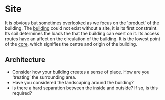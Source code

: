 # Site
It is obvious but sometimes overlooked as we focus on the 'product' of the building. The [building](/41936/Systems/Building) could not exist without a site, it is its first constraint. Its soil determines the loads the that the building can exert on it. Its access routes have an affect on the circulation of the building. It is the lowest point of the [core](/41936/Systems/Core), which signifies the centre and origin of the building. 

## Architecture
* Consider how your building creates a sense of place. How are you ‘treating’
the surrounding area.
* Have you considered the landscaping around the building?
* is there a hard separation between the inside and outside? If so, is this required?
